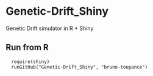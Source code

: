 # Genetic-Drift_Shiny
Genetic Drift simulator in R + Shiny

## Run from R
```{r }
  require(shiny)
  runGitHub("Genetic-Drift_Shiny", "bruno-toupance")
```
